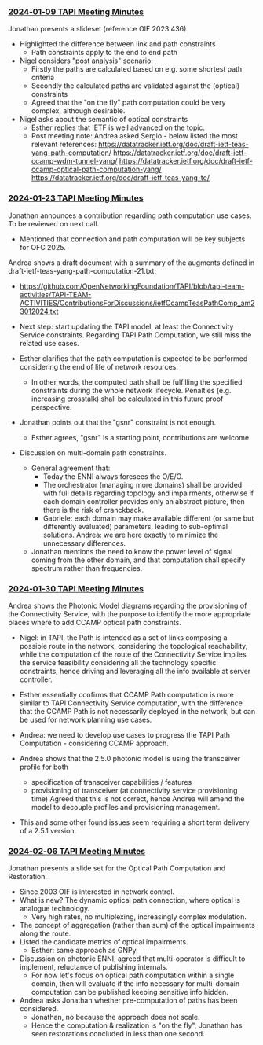 ### [2024‐01‐09 TAPI Meeting Minutes](https://github.com/Open-Network-Models-and-Interfaces-ONMI/TAPI/wiki/2024%E2%80%9001%E2%80%9009-TAPI-Meeting-Minutes)

Jonathan presents a slideset (reference OIF 2023.436)
  - Highlighted the difference between link and path constraints
    + Path constraints apply to the end to end path
  - Nigel considers "post analysis" scenario:
    + Firstly the paths are calculated based on e.g. some shortest path criteria
    + Secondly the calculated paths are validated against the (optical) constraints
    + Agreed that the "on the fly" path computation could be very complex, although desirable.
  - Nigel asks about the semantic of optical constraints
    + Esther replies that IETF is well advanced on the topic.
    + Post meeting note:
      Andrea asked Sergio - below listed the most relevant references:
      https://datatracker.ietf.org/doc/draft-ietf-teas-yang-path-computation/
      https://datatracker.ietf.org/doc/draft-ietf-ccamp-wdm-tunnel-yang/
      https://datatracker.ietf.org/doc/draft-ietf-ccamp-optical-path-computation-yang/
      https://datatracker.ietf.org/doc/draft-ietf-teas-yang-te/


### [2024‐01‐23 TAPI Meeting Minutes](https://github.com/Open-Network-Models-and-Interfaces-ONMI/TAPI/wiki/2024%E2%80%9001%E2%80%9023-TAPI-Meeting-Minutes)

Jonathan announces a contribution regarding path computation use cases. To be reviewed on next call.
- Mentioned that connection and path computation will be key subjects for OFC 2025.

Andrea shows a draft document with a summary of the augments defined in draft-ietf-teas-yang-path-computation-21.txt:
- https://github.com/OpenNetworkingFoundation/TAPI/blob/tapi-team-activities/TAPI-TEAM-ACTIVITIES/ContributionsForDiscussions/ietfCcampTeasPathComp_am23012024.txt
- Next step: start updating the TAPI model, at least the Connectivity Service constraints.
  Regarding TAPI Path Computation, we still miss the related use cases.

- Esther clarifies that the path computation is expected to be performed considering the end of life of network resources.
  + In other words, the computed path shall be fulfilling the specified constraints during the whole network lifecycle.
    Penalties (e.g. increasing crosstalk) shall be calculated in this future proof perspective.

- Jonathan points out that the "gsnr" constraint is not enough.
  + Esther agrees, "gsnr" is a starting point, contributions are welcome.

- Discussion on multi-domain path constraints.
  + General agreement that:
    - Today the ENNI always foresees the O/E/O.
    - The orchestrator (managing more domains) shall be provided with full details regarding topology and impairments,
      otherwise if each domain controller provides only an abstract picture, then there is the risk of cranckback.
    - Gabriele: each domain may make available different (or same but differently evaluated) parameters, leading to sub-optimal solutions.
      Andrea: we are here exactly to minimize the unnecessary differences.
  + Jonathan mentions the need to know the power level of signal coming from the other domain, and that computation shall specify spectrum rather than frequencies.

### [2024‐01‐30 TAPI Meeting Minutes](https://github.com/Open-Network-Models-and-Interfaces-ONMI/TAPI/wiki/2024%E2%80%9001%E2%80%9030-TAPI-Meeting-Minutes)

Andrea shows the Photonic Model diagrams regarding the provisioning of the Connectivity Service,
  with the purpose to identify the more appropriate places where to add CCAMP optical path constraints.

- Nigel: in TAPI, the Path is intended as a set of links composing a possible route in the network,
         considering the topological reachability, while the computation of the route of the
         Connectivity Service implies the service feasibility considering all the technology specific constraints,
         hence driving and leveraging all the info available at server controller.

- Esther essentially confirms that CCAMP Path computation is more similar to TAPI Connectivity Service computation,
  with the difference that the CCAMP Path is not necessarily deployed in the network, but can be used for network planning use cases.

- Andrea: we need to develop use cases to progress the TAPI Path Computation - considering CCAMP approach.

- Andrea shows that the 2.5.0 photonic model is using the transceiver profile for both
  + specification of transceiver capabilities / features
  + provisioning of transceiver (at connectivity service provisioning time)
  Agreed that this is not correct, hence Andrea will amend the model to decouple profiles and provisioning management.

- This and some other found issues seem requiring a short term delivery of a 2.5.1 version.


### [2024‐02‐06 TAPI Meeting Minutes](https://github.com/Open-Network-Models-and-Interfaces-ONMI/TAPI/wiki/2024%E2%80%9002%E2%80%9006-TAPI-Meeting-Minutes)

Jonathan presents a slide set for the Optical Path Computation and Restoration.
- Since 2003 OIF is interested in network control.
- What is new? The dynamic optical path connection, where optical is analogue technology.
  + Very high rates, no multiplexing, increasingly complex modulation.
- The concept of aggregation (rather than sum) of the optical impairments along the route.
- Listed the candidate metrics of optical impairments.
  + Esther: same approach as GNPy.
- Discussion on photonic ENNI, agreed that multi-operator is difficult to implement, reluctance of publishing internals.
  + For now let's focus on optical path computation within a single domain,
    then will evaluate if the info necessary for multi-domain computation can be published keeping sensitive info hidden.
- Andrea asks Jonathan whether pre-computation of paths has been considered.
  + Jonathan, no because the approach does not scale.
  + Hence the computation & realization is "on the fly", Jonathan has seen restorations concluded in less than one second.

